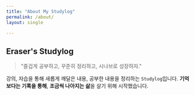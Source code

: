 ```yaml
---
title: "About My Studylog"
permalink: /about/
layout: single

---
```




## Eraser's Studylog

> "즐겁게 공부하고, 꾸준히 정리하고, 시나브로 성장하자."



강의, 자습을 통해 새롭게 깨달은 내용, 공부한 내용을 정리하는 `Studylog`입니다. **기억보다는 기록을 통해**, **조금씩 나아지는 삶**을 살기 위해 시작했습니다.

